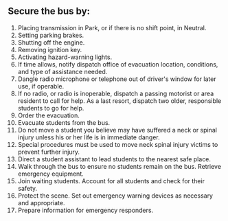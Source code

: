 ## Secure the bus by:
1. Placing transmission in Park, or if there is no shift point, in Neutral.
2. Setting parking brakes.
3. Shutting off the engine.
4. Removing ignition key.
5. Activating hazard-warning lights.
6. If time allows, notify dispatch office of evacuation location, conditions, and type of assistance needed.
7. Dangle radio microphone or telephone out of driver's window for later use, if operable.
8. If no radio, or radio is inoperable, dispatch a passing motorist or area resident to call for help. As a last resort, dispatch two older, responsible students to go for help.
9. Order the evacuation.
10. Evacuate students from the bus.
11. Do not move a student you believe may have suffered a neck or spinal injury unless his or her life is in immediate danger.
12. Special procedures must be used to move neck spinal injury victims to prevent further injury.
13. Direct a student assistant to lead students to the nearest safe place.
14. Walk through the bus to ensure no students remain on the bus. Retrieve emergency equipment.
15. Join waiting students. Account for all students and check for their safety.
16. Protect the scene. Set out emergency warning devices as necessary and appropriate.
17. Prepare information for emergency responders.
